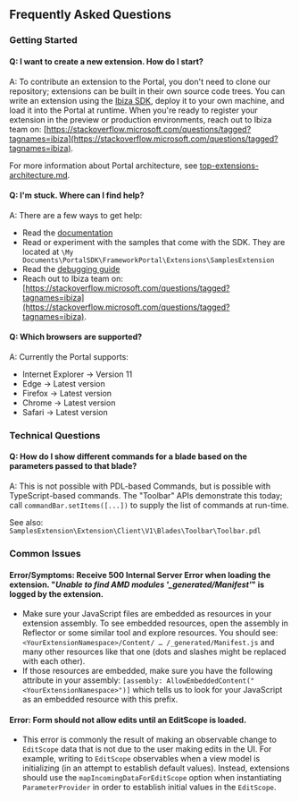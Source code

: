 
## Frequently Asked Questions

### Getting Started

#### Q: I want to create a new extension. How do I start?

A: To contribute an extension to the Portal, you don't need to clone our repository; extensions can be built in their own source code trees.
You can write an extension using the [Ibiza SDK](http://aka.ms/portalfx/docs), deploy it to your own machine, and load it into the Portal at runtime.
When you're ready to register your extension in the preview or production environments, reach out to Ibiza team on: [https://stackoverflow.microsoft.com/questions/tagged?tagnames=ibiza](https://stackoverflow.microsoft.com/questions/tagged?tagnames=ibiza).

<!-- TODO: deprecate the link to portalfx-howitworks.md  and replace it with a link to top-extensions-architecture.md -->

For more information about Portal architecture, see [top-extensions-architecture.md](top-extensions-architecture.md).

#### Q: I'm stuck. Where can I find help?

A: There are a few ways to get help:

* Read the [documentation](https://auxdocs.azurewebsites.net/)
* Read or experiment with the samples that come with the SDK. They are located at `\My Documents\PortalSDK\FrameworkPortal\Extensions\SamplesExtension`
* Read the [debugging guide](top-extensions-debugging.md)
* Reach out to Ibiza team on: [https://stackoverflow.microsoft.com/questions/tagged?tagnames=ibiza](https://stackoverflow.microsoft.com/questions/tagged?tagnames=ibiza).

#### Q: Which browsers are supported?

A: Currently the Portal supports:

* Internet Explorer -> Version 11
* Edge -> Latest version
* Firefox -> Latest version
* Chrome -> Latest version
* Safari -> Latest version

### Technical Questions

#### Q: How do I show different commands for a blade based on the parameters passed to that blade?

A: This is not possible with PDL-based Commands, but is possible with TypeScript-based commands.
The "Toolbar" APIs demonstrate this today; call `commandBar.setItems([...])` to supply the list of commands at run-time.

See also: `SamplesExtension\Extension\Client\V1\Blades\Toolbar\Toolbar.pdl`

### Common Issues

#### Error/Symptoms: Receive 500 Internal Server Error when loading the extension. "*Unable to find AMD modules '_generated/Manifest'*" is logged by the extension.

* Make sure your JavaScript files are embedded as resources in your extension assembly. To see embedded resources, open the assembly in Reflector or some similar tool and explore resources. You should see:
  `<YourExtensionNamespace>/Content/ … /_generated/Manifest.js` and many other resources like that one (dots and slashes might be replaced with each other).
* If those resources are embedded, make sure you have the following attribute in your assembly:
  `[assembly: AllowEmbeddedContent("<YourExtensionNamespace>")]` which tells us to look for your JavaScript as an embedded resource with this prefix.

#### Error: Form should not allow edits until an EditScope is loaded.

* This error is commonly the result of making an observable change to `EditScope` data that is not due to the user making edits in the UI.
  For example, writing to `EditScope` observables when a view model is initializing (in an attempt to establish default values).
  Instead, extensions should use the `mapIncomingDataForEditScope` option when instantiating `ParameterProvider` in order to establish initial values in the `EditScope`.
